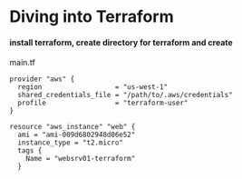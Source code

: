 # Diving into Terraform

#### install terraform, create directory for terraform and create 


main.tf
```
provider "aws" {
  region                  = "us-west-1"
  shared_credentials_file = "/path/to/.aws/credentials"
  profile                 = "terraform-user"
}

resource "aws_instance" "web" {
  ami = "ami-009d6802948d06e52"
  instance_type = "t2.micro"
  tags {
    Name = "websrv01-terraform"
  }
```